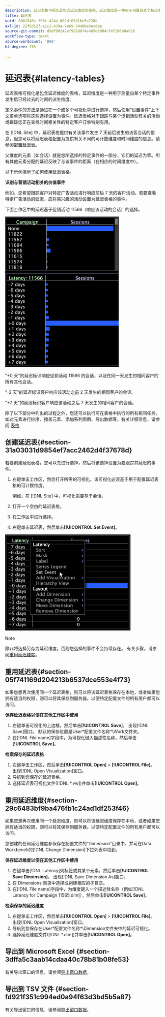 ```yaml
---
description: 延迟表格可视化是包含延迟维度的表格，延迟维度是一种用于测量自某个特定事件发生后已经过去的时间的派生维度。
title: 延迟表
uuid: 8081540c-f96c-424e-802d-05d1be5a728d
exl-id: 22f6d52f-e1c2-430a-9e69-3440be0ecdea
source-git-commit: d9df90242ef96188f4e4b5e6d04cfef196b0a628
workflow-type: tm+mt
source-wordcount: '800'
ht-degree: 75%

---
```


# 延迟表{#latency-tables}

延迟表格可视化是包含延迟维度的表格，延迟维度是一种用于测量自某个特定事件发生后已经过去的时间的派生维度。

定义事件的方法是通过在一个或多个可视化中进行选择，然后使用“设置事件”上下文菜单选项将这些选择设置为事件。延迟表格对于跟踪与某个促销活动有关的活动或跟踪您正在查找时间相关性的特定客户订单特别有用。

在 [!DNL Site] 中，延迟表格提供有关该事件发生 7 天前后发生的访客会话的信息，但您可以将延迟表格配置为提供有关不同的可计数维度和时间维度的信息。请参阅[配置延迟表](../../../home/c-get-started/c-intf-anlys-ftrs/c-config-ltcy-tbls/c-config-ltcy-tbls.md#concept-7175c3defec64556994f0dfcccb7d15c)。

父维度的元素（如会话）就是您所选择的特定事件的一部分，它们的延迟为零。所有其他元素分配的延迟反映了与该事件的距离（在相应的时间维度中）。

以下示例演示了如何使用延迟表格。

**识别与营销活动相关的价值事件**

例如，您希望跟踪客户对特定广告活动进行响应前后 7 天的客户活动。若要查看特定广告活动的延迟，应将感兴趣的活动设置为延迟表格的事件。

下面工作区中的延迟基于促销活动 11566（响应该活动的会话）的选择。

![](assets/vis_Latency.png)

“+0 天”的延迟标识响应促销活动 11566 的会话，以及在同一天发生的相同客户的所有其他会话。

“-2 天”的延迟标识客户响应该活动之前 2 天发生的相同客户的会话。

“+7 天”的延迟标识客户响应该活动之后 7 天发生的相同客户的会话。

除了以下部分中列出的过程之外，您还可以执行可在表格中执行的所有相同任务，如对元素进行排序、掩盖元素、添加系列图例、导出数据等。有关详细信息，请参阅 [表格](../../../home/c-get-started/c-analysis-vis/c-tables/c-tables.md#concept-c632cb8ad9724f90ac5c294d52ae667f).

## 创建延迟表{#section-31a03031d9854ef7acc2462d4f37678d}

若要创建延迟表格，您可以先进行选择，然后将该选择设置为要跟踪其延迟的事件。

1. 右键单击工作区，然后打开所需的可视化，该可视化必须基于用于配置延迟表格的可计数维度。

   例如，在 [!DNL Site] 中，可视化需要基于会话。

1. 打开一个空白的延迟表格。
1. 在工作区中进行选择。
1. 右键单击延迟表，然后单击&#x200B;**[!UICONTROL Set Event]**。

![](assets/vis_Latency_SetEvent.png)

>[!NOTE]
>
>除非将选择另存为延迟维度，否则您选择的事件不会持续存在。 有关步骤，请参阅[重用延迟维度](../../../home/c-get-started/c-analysis-vis/c-lat-tbls.md#section-29c6483bf9ba476fb1c24ad1df253f46)。

## 重用延迟表{#section-05f741169d204213b6537dce553e4f73}

如果您想再次使用同一个延迟表格，则可以将该延迟表格保存在本地，或者如果您拥有适当的权限，则可以将其保存到服务器，以便特定配置文件的所有用户都可以访问。

**保存延迟表格以便在其他工作区中使用**

1. 右键单击可视化的上边框，然后单击&#x200B;**[!UICONTROL Save]**。 出现[!DNL Save]窗口。 默认的保存位置是User\*配置文件名称*\Work文件夹。
1. 在[!DNL File name]字段中，为可视化键入描述性名称，然后单击&#x200B;**[!UICONTROL Save]**。

**检索保存的延迟表格**

1. 右键单击工作区，然后单击&#x200B;**[!UICONTROL Open]** > **[!UICONTROL File]**。 出现[!DNL Open Visualization]窗口。
1. 导航到您保存的延迟表格。
1. 选择延迟表可视化文件([!DNL *.vw])并单击&#x200B;**[!UICONTROL Open]**。

## 重用延迟维度{#section-29c6483bf9ba476fb1c24ad1df253f46}

如果您想再次使用同一个延迟维度，则可以将该延迟维度保存在本地，或者如果您拥有适当的权限，则可以将其保存到服务器，以便特定配置文件的所有用户都可以访问。

您创建的任何延迟维度都保存在配置文件的“Dimension”目录中，并可在Data Workbench的[!DNL Change Dimension]下拉列表中找到。

**保存延迟维度以便在其他工作区中使用**

1. 右键单击[!DNL Latency]列标签或其某个元素，然后单击&#x200B;**[!UICONTROL Save Dimension]**。 出现[!DNL Save Dimension As]窗口。
1. 在 Dimensions 目录中选择或创建相应的子目录。
1. 在[!DNL File name]字段中，为维度键入一个描述性名称（例如[!DNL Latency for Campaign 11565.dim]），然后单击&#x200B;**[!UICONTROL Save]**。

**检索保存的延迟维度**

1. 右键单击工作区，然后单击&#x200B;**[!UICONTROL Open]** > **[!UICONTROL File]**。 出现[!DNL Open Visualization]窗口。
1. 导航到您保存在User\*配置文件名称*\Dimension文件夹中的延迟可视化。
1. 选择延迟维度文件([!DNL *.dim])并单击&#x200B;**[!UICONTROL Open]**。

## 导出到 Microsoft Excel {#section-3dffa5c3aab14cdaa40c78b81b08fe53}

有关导出窗口的信息，请参阅[导出窗口数据](../../../home/c-get-started/c-wk-win-wksp/c-exp-win-data.md#concept-8df61d64ed434cc5a499023c44197349)。

## 导出到 TSV 文件 {#section-fd921f351c994ed0a94f63d3bd5b5a87}

有关导出窗口的信息，请参阅[导出窗口数据](../../../home/c-get-started/c-wk-win-wksp/c-exp-win-data.md#concept-8df61d64ed434cc5a499023c44197349)。
